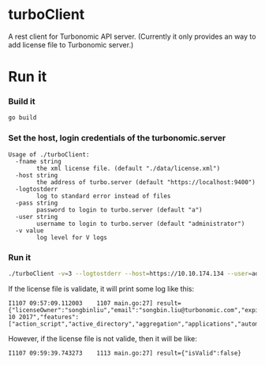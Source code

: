 # turboClient
A rest client for Turbonomic API server. (Currently it only provides an way to add license file to Turbonomic server.)

# Run it

### Build it
```bash
go build
```

### Set the host, login credentials of the turbonomic.server
```terminal
Usage of ./turboClient:
  -fname string
    	the xml license file. (default "./data/license.xml")
  -host string
    	the address of turbo.server (default "https://localhost:9400")
  -logtostderr
    	log to standard error instead of files
  -pass string
    	password to login to turbo.server (default "a")
  -user string
    	username to login to turbo.server (default "administrator")
  -v value
    	log level for V logs

```

### Run it
```bash
./turboClient -v=3 --logtostderr --host=https://10.10.174.134 --user=administrator --pass=a --fname=./data/trial.license.xml 
```

If the license file is validate, it will print some log like this:
```terminal
I1107 09:57:09.112003    1107 main.go:27] result={"licenseOwner":"songbinliu","email":"songbin.liu@turbonomic.com","expirationDate":"Dec 10 2017","features":["action_script","active_directory","aggregation","applications","automated_actions","cloud_targets","custom_reports","customized_views","deploy","fabric","full_policy","group_editor","historical_data","loadbalancer","multiple_vc","optimizer","scoped_user_view","storage","trial","vmturbo_api"],"numSocketsLicensed":100,"numSocketsInUse":12,"isValid":true}
````

However, if the license file is not valide, then it will be like:
```terminal
I1107 09:59:39.743273    1113 main.go:27] result={"isValid":false}
```


